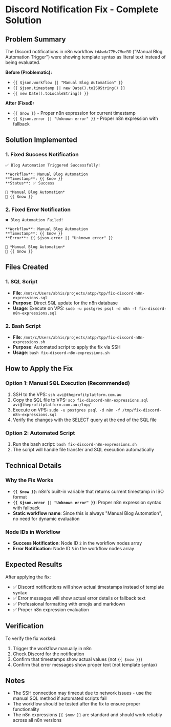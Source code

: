 # Discord Notification Fix - Complete Solution

## Problem Summary
The Discord notifications in n8n workflow `tdAwda77Mv7Mud3D` ("Manual Blog Automation Trigger") were showing template syntax as literal text instead of being evaluated.

**Before (Problematic):**
- `{{ $json.workflow || "Manual Blog Automation" }}`
- `{{ $json.timestamp || new Date().toISOString() }}`
- `{{ new Date().toLocaleString() }}`

**After (Fixed):**
- `{{ $now }}` - Proper n8n expression for current timestamp
- `{{ $json.error || "Unknown error" }}` - Proper n8n expression with fallback

## Solution Implemented

### 1. Fixed Success Notification
```
✅ Blog Automation Triggered Successfully!

**Workflow**: Manual Blog Automation
**Timestamp**: {{ $now }}
**Status**: ✅ Success

🤖 *Manual Blog Automation*
📅 {{ $now }}
```

### 2. Fixed Error Notification
```
❌ Blog Automation Failed!

**Workflow**: Manual Blog Automation
**Timestamp**: {{ $now }}
**Error**: {{ $json.error || "Unknown error" }}

🤖 *Manual Blog Automation*
📅 {{ $now }}
```

## Files Created

### 1. SQL Script
- **File**: `/mnt/c/Users/abhis/projects/atpp/tpp/fix-discord-n8n-expressions.sql`
- **Purpose**: Direct SQL update for the n8n database
- **Usage**: Execute on VPS: `sudo -u postgres psql -d n8n -f fix-discord-n8n-expressions.sql`

### 2. Bash Script
- **File**: `/mnt/c/Users/abhis/projects/atpp/tpp/fix-discord-n8n-expressions.sh`
- **Purpose**: Automated script to apply the fix via SSH
- **Usage**: `bash fix-discord-n8n-expressions.sh`

## How to Apply the Fix

### Option 1: Manual SQL Execution (Recommended)
1. SSH to the VPS: `ssh avi@theprofitplatform.com.au`
2. Copy the SQL file to VPS: `scp fix-discord-n8n-expressions.sql avi@theprofitplatform.com.au:/tmp/`
3. Execute on VPS: `sudo -u postgres psql -d n8n -f /tmp/fix-discord-n8n-expressions.sql`
4. Verify the changes with the SELECT query at the end of the SQL file

### Option 2: Automated Script
1. Run the bash script: `bash fix-discord-n8n-expressions.sh`
2. The script will handle file transfer and SQL execution automatically

## Technical Details

### Why the Fix Works
- **`{{ $now }}`**: n8n's built-in variable that returns current timestamp in ISO format
- **`{{ $json.error || "Unknown error" }}`**: Proper n8n expression syntax with fallback
- **Static workflow name**: Since this is always "Manual Blog Automation", no need for dynamic evaluation

### Node IDs in Workflow
- **Success Notification**: Node ID `2` in the workflow nodes array
- **Error Notification**: Node ID `3` in the workflow nodes array

## Expected Results
After applying the fix:
- ✅ Discord notifications will show actual timestamps instead of template syntax
- ✅ Error messages will show actual error details or fallback text
- ✅ Professional formatting with emojis and markdown
- ✅ Proper n8n expression evaluation

## Verification
To verify the fix worked:
1. Trigger the workflow manually in n8n
2. Check Discord for the notification
3. Confirm that timestamps show actual values (not `{{ $now }}`)
4. Confirm that error messages show proper text (not template syntax)

## Notes
- The SSH connection may timeout due to network issues - use the manual SQL method if automated scripts fail
- The workflow should be tested after the fix to ensure proper functionality
- The n8n expressions `{{ $now }}` are standard and should work reliably across all n8n versions